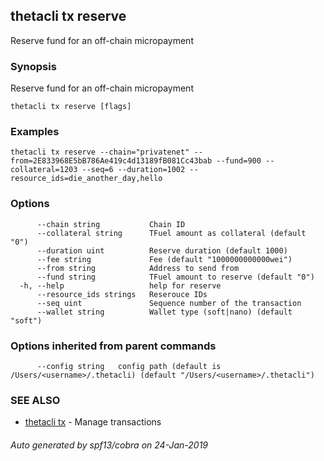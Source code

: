 ## thetacli tx reserve

Reserve fund for an off-chain micropayment

### Synopsis

Reserve fund for an off-chain micropayment

```
thetacli tx reserve [flags]
```

### Examples

```
thetacli tx reserve --chain="privatenet" --from=2E833968E5bB786Ae419c4d13189fB081Cc43bab --fund=900 --collateral=1203 --seq=6 --duration=1002 --resource_ids=die_another_day,hello
```

### Options

```
      --chain string           Chain ID
      --collateral string      TFuel amount as collateral (default "0")
      --duration uint          Reserve duration (default 1000)
      --fee string             Fee (default "1000000000000wei")
      --from string            Address to send from
      --fund string            TFuel amount to reserve (default "0")
  -h, --help                   help for reserve
      --resource_ids strings   Reserouce IDs
      --seq uint               Sequence number of the transaction
      --wallet string          Wallet type (soft|nano) (default "soft")
```

### Options inherited from parent commands

```
      --config string   config path (default is /Users/<username>/.thetacli) (default "/Users/<username>/.thetacli")
```

### SEE ALSO

* [thetacli tx](thetacli_tx.md)	 - Manage transactions

###### Auto generated by spf13/cobra on 24-Jan-2019
